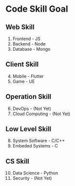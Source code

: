 # Code Skill Goal

## Web Skill

1. Frontend - JS
2. Backend - Node
3. Database - Mongo

## Client Skill

4. Mobile - Flutter
5. Game - UE

## Operation Skill

6. DevOps - (Not Yet)
7. Cloud Computing - (Not Yet)

## Low Level Skill

8. System Software - C/C++
9. Embeded Systems - C

## CS Skill

10. Data Science - Python
11. Security - (Not Yet)
